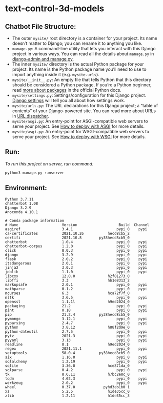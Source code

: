 # text-control-3d-models







## 

## Chatbot File Structure:

- The outer `mysite/` root directory is a container for your project. Its name doesn’t matter to Django; you can rename it to anything you like.
- `manage.py`: A command-line utility that lets you interact with this Django project in various ways. You can read all the details about `manage.py` in [django-admin and manage.py](https://docs.djangoproject.com/en/3.2/ref/django-admin/).
- The inner `mysite/` directory is the actual Python package for your project. Its name is the Python package name you’ll need to use to import anything inside it (e.g. `mysite.urls`).
- `mysite/__init__.py`: An empty file that tells Python that this directory should be considered a Python package. If you’re a Python beginner, read [more about packages](https://docs.python.org/3/tutorial/modules.html#tut-packages) in the official Python docs.
- `mysite/settings.py`: Settings/configuration for this Django project.  [Django settings](https://docs.djangoproject.com/en/3.2/topics/settings/) will tell you all about how settings work.
- `mysite/urls.py`: The URL declarations for this Django project; a “table of contents” of your Django-powered site. You can read more about URLs in [URL dispatcher](https://docs.djangoproject.com/en/3.2/topics/http/urls/).
- `mysite/asgi.py`: An entry-point for ASGI-compatible web servers to serve your project. See [How to deploy with ASGI](https://docs.djangoproject.com/en/3.2/howto/deployment/asgi/) for more details.
- `mysite/wsgi.py`: An entry-point for WSGI-compatible web servers to serve your project. See [How to deploy with WSGI](https://docs.djangoproject.com/en/3.2/howto/deployment/wsgi/) for more details.

## Run:

*To run this project on server, run command:*

```python
python3 manage.py runserver
```



## Environment: 

```
Python 3.7.11
chatterbot 1.08
Django 3.2.9
Anoconda 4.10.1
```



``` 
# Conda package information
# Name                    Version                   Build  Channel
asgiref                   3.4.1                    pypi_0    pypi
ca-certificates           2021.10.26           hecd8cb5_2
certifi                   2021.10.8        py38hecd8cb5_0
chatterbot                1.0.4                    pypi_0    pypi
chatterbot-corpus         1.2.0                    pypi_0    pypi
click                     8.0.3                    pypi_0    pypi
django                    3.2.9                    pypi_0    pypi
flask                     2.0.2                    pypi_0    pypi
itsdangerous              2.0.1                    pypi_0    pypi
jinja2                    3.0.3                    pypi_0    pypi
joblib                    1.1.0                    pypi_0    pypi
libcxx                    12.0.0               h2f01273_0
libffi                    3.3                  hb1e8313_2
markupsafe                2.0.1                    pypi_0    pypi
mathparse                 0.1.2                    pypi_0    pypi
ncurses                   6.3                  hca72f7f_0
nltk                      3.6.5                    pypi_0    pypi
openssl                   1.1.1l               h9ed2024_0
packaging                 21.2                     pypi_0    pypi
pint                      0.18                     pypi_0    pypi
pip                       21.2.4           py38hecd8cb5_0
pymongo                   3.12.1                   pypi_0    pypi
pyparsing                 2.4.7                    pypi_0    pypi
python                    3.8.12               h88f2d9e_0
python-dateutil           2.7.5                    pypi_0    pypi
pytz                      2021.3                   pypi_0    pypi
pyyaml                    3.13                     pypi_0    pypi
readline                  8.1                  h9ed2024_0
regex                     2021.11.1                pypi_0    pypi
setuptools                58.0.4           py38hecd8cb5_0
six                       1.16.0                   pypi_0    pypi
sqlalchemy                1.2.19                   pypi_0    pypi
sqlite                    3.36.0               hce871da_0
sqlparse                  0.4.2                    pypi_0    pypi
tk                        8.6.11               h7bc2e8c_0
tqdm                      4.62.3                   pypi_0    pypi
werkzeug                  2.0.2                    pypi_0    pypi
wheel                     0.37.0             pyhd3eb1b0_1
xz                        5.2.5                h1de35cc_0
zlib                      1.2.11               h1de35cc_3
```





